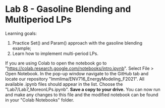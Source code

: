 # Lab 8 - Gasoline Blending and Multiperiod LPs

Learning goals:

1) Practice Set() and Param() approach with the gasoline blending example;
2) Learn how to implement multi-period LPs.

If you are using Colab to open the notebook go to "https://colab.research.google.com/notebooks/intro.ipynb". Select File > Open Notebook. 
In the pop-up window navigate to the GitHub tab and locate our repository "lmmlima/ENV716_EnergyModeling_F2021". All available .ipynb files should appear in the list. Choose the "Lab7/Lab7_MoreonLPs.ipynb". 
**Save a copy to your drive.** You can now run and make any changes to this file and the modified notebook can be found in your "Colab Notebooks" folder.

